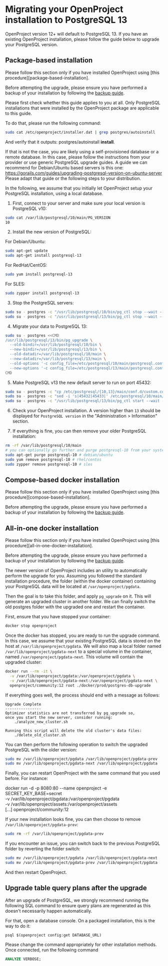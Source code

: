 # Migrating your OpenProject installation to PostgreSQL 13

OpenProject version 12+ will default to PostgreSQL 13. If you have an existing OpenProject installation, please follow the guide below to upgrade your PostgreSQL version.

## Package-based installation

<div class="alert alert-info" role="alert">
Please follow this section only if you have installed OpenProject using [this procedure][package-based-installation].

Before attempting the upgrade, please ensure you have performed a backup of your installation by following the [backup guide](../../operation/backing-up/).
</div>

Please first check whether this guide applies to you at all. Only PostgreSQL installations that were installed by the OpenProject package are applicable to this guide.

To do that, please run the following command:

```bash
sudo cat /etc/openproject/installer.dat | grep postgres/autoinstall
```

And verify that it outputs: postgres/autoinstall **install**.

If that is not the case, you are likely using a self-provisioned database or a remote database. In this case, please follow the instructions from your provider or use generic PostgreSQL upgrade guides. A guide we can recommend for Debian/Ubuntu based servers is this one: https://gorails.com/guides/upgrading-postgresql-version-on-ubuntu-server Please adapt that guide or the following steps to your distribution.

In the following, we assume that you initially let OpenProject setup your PostgreSQL installation, using a local database. 
1. First, connect to your server and make sure your local version is PostgreSQL v10:

```bash
sudo cat /var/lib/postgresql/10/main/PG_VERSION
10
```

2. Install the new version of PostgreSQL:

For Debian/Ubuntu:

```bash
sudo apt-get update
sudo apt-get install postgresql-13
```

For RedHat/CentOS:

```bash
sudo yum install postgresql-13
```

For SLES:

```bash
sudo zypper install postgresql-13
```

3. Stop the PostgreSQL servers:

```bash
sudo su - postgres -c "/usr/lib/postgresql/10/bin/pg_ctl stop --wait --pgdata=/var/lib/postgresql/10/main"
sudo su - postgres -c "/usr/lib/postgresql/13/bin/pg_ctl stop --wait --pgdata=/var/lib/postgresql/13/main"
```

4. Migrate your data to PostgreSQL 13:

```bash
sudo su - postgres <<CMD
/usr/lib/postgresql/13/bin/pg_upgrade \
  --old-bindir=/usr/lib/postgresql/10/bin \
  --new-bindir=/usr/lib/postgresql/13/bin \
  --old-datadir=/var/lib/postgresql/10/main \
  --new-datadir=/var/lib/postgresql/13/main \
  --old-options '-c config_file=/etc/postgresql/10/main/postgresql.conf' \
  --new-options '-c config_file=/etc/postgresql/13/main/postgresql.conf'
CMD
```

5. Make PostgreSQL v13 the new default server to run on port 45432:

```bash
sudo su - postgres -c "cp /etc/postgresql/{10,13}/main/conf.d/custom.conf"
sudo su - postgres -c "sed -i 's|45432|45433|' /etc/postgresql/10/main/conf.d/custom.conf"
sudo su - postgres -c "/usr/lib/postgresql/13/bin/pg_ctl start --wait --pgdata=/var/lib/postgresql/13/main -o '-c config_file=/etc/postgresql/13/main/postgresql.conf'"
```

6. Check your OpenProject installation. A version higher than `13` should be displayed for `PostgreSQL version` in the "Administration > Information" section.

7. If everything is fine, you can then remove your older PostgreSQL installation:

```bash
rm -rf /var/lib/postgresql/10/main
# you can optionally go further and purge postgresql-10 from your system if you wish
sudo apt-get purge postgresql-10 # debian/ubuntu
sudo yum remove postgresql-10 # rhel/centos
sudo zypper remove postgresql-10 # sles
```

[pg_upgrade]: https://www.postgresql.org/docs/10/pgupgrade.html

[package-based-installation]: ../../installation/packaged/

## Compose-based docker installation

<div class="alert alert-info" role="alert">
Please follow this section only if you have installed OpenProject using [this procedure][compose-based-installation].

Before attempting the upgrade, please ensure you have performed a backup of your installation by following the [backup guide](../../operation/backing-up/).
</div>

[compose-based-installation]: ../../installation/docker/#one-container-per-process-recommended

## All-in-one docker installation

<div class="alert alert-info" role="alert">
Please follow this section only if you have installed OpenProject using [this procedure][all-in-one-docker-installation].

Before attempting the upgrade, please ensure you have performed a backup of your installation by following the [backup guide](../../operation/backing-up/).
</div>

The newer version of OpenProject includes an utility to automatically perform the upgrade for you. Assuming you followed the standard installation procedure, the folder (within the docker container) containing your PostgreSQL data will be located at `/var/openproject/pgdata`.

Then the goal is to take this folder, and apply `pg_upgrade` on it. This will generate an upgraded cluster in another folder. We can finally switch the old postgres folder with the upgraded one and restart the container.

First, ensure that you have stopped your container:

```bash
docker stop openproject
```

Once the docker has stopped, you are ready to run the upgrade command. In this case, we assume that your existing PostgreSQL data is stored on the host at `/var/lib/openproject/pgdata`. We will also map a local folder named `/var/lib/openproject/pgdata-next` to a special volume in the container, named `/var/openproject/pgdata-next`. This volume will contain the upgraded cluster:

```bash
docker run --rm -it \
  -v /var/lib/openproject/pgdata:/var/openproject/pgdata \
  -v /var/lib/openproject/pgdata-next:/var/openproject/pgdata-next \
  openproject/community:12 root ./docker/prod/postgres-db-upgrade
```

If everything goes well, the process should end with a message as follows:

```
Upgrade Complete                                              
----------------                                              
Optimizer statistics are not transferred by pg_upgrade so,                  
once you start the new server, consider running:
    ./analyze_new_cluster.sh                                
                                         
Running this script will delete the old cluster's data files:
    ./delete_old_cluster.sh            
```

You can then perform the following operation to switch the upgraded PostgreSQL with the older version:

```bash
sudo mv /var/lib/openproject/pgdata /var/lib/openproject/pgdata-prev
sudo mv /var/lib/openproject/pgdata-next /var/lib/openproject/pgdata
```

Finally, you can restart OpenProject with the same command that you used before. For instance:

docker run -d -p 8080:80 --name openproject -e SECRET_KEY_BASE=secret \
  -v /var/lib/openproject/pgdata:/var/openproject/pgdata \
  -v /var/lib/openproject/assets:/var/openproject/assets \
  [...]
  openproject/community:12

If your new installation looks fine, you can then choose to remove `/var/lib/openproject/pgdata-prev`:

```bash
sudo rm -rf /var/lib/openproject/pgdata-prev
```

If you encounter an issue, you can switch back to the previous PostgreSQL folder by reverting the folder switch:

```bash
sudo mv /var/lib/openproject/pgdata /var/lib/openproject/pgdata-next
sudo mv /var/lib/openproject/pgdata-prev /var/lib/openproject/pgdata
```

And then restart OpenProject.

## Upgrade table query plans after the upgrade

After an upgrade of PostgreSQL, we strongly recommend running the following SQL command to ensure query plans are regenerated as this doesn't necessarily happen automatically.

For that, open a database console. On a packaged installation, this is the way to do it:

```
psql $(openproject config:get DATABASE_URL)
``` 

Please change the command appropriately for other installation methods. Once connected, run the following command

```sql
ANALYZE VERBOSE;
```


[all-in-one-docker-installation]: ../../installation/docker/#all-in-one-container

[backup-guide]: ../../operation/backing-up/
